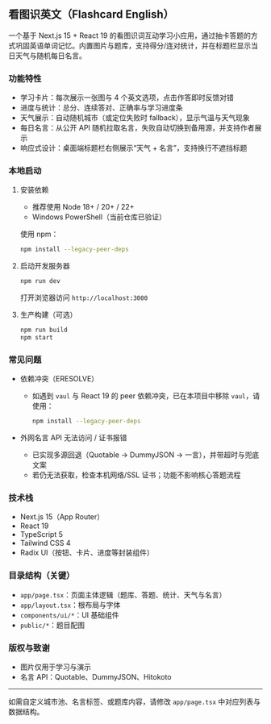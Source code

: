 ## 看图识英文（Flashcard English）

一个基于 Next.js 15 + React 19 的看图识词互动学习小应用，通过抽卡答题的方式巩固英语单词记忆。内置图片与题库，支持得分/连对统计，并在标题栏显示当日天气与随机每日名言。

### 功能特性

- 学习卡片：每次展示一张图与 4 个英文选项，点击作答即时反馈对错
- 进度与统计：总分、连续答对、正确率与学习进度条
- 天气展示：自动随机城市（或定位失败时 fallback），显示气温与天气现象
- 每日名言：从公开 API 随机拉取名言，失败自动切换到备用源，并支持作者展示
- 响应式设计：桌面端标题栏右侧展示“天气 + 名言”，支持换行不遮挡标题

### 本地启动

1. 安装依赖
   - 推荐使用 Node 18+ / 20+ / 22+
   - Windows PowerShell（当前仓库已验证）
   
   使用 npm：
   ```bash
   npm install --legacy-peer-deps
   ```

2. 启动开发服务器
   ```bash
   npm run dev
   ```
   打开浏览器访问 `http://localhost:3000`

3. 生产构建（可选）
   ```bash
   npm run build
   npm start
   ```

### 常见问题

- 依赖冲突（ERESOLVE）
  - 如遇到 `vaul` 与 React 19 的 peer 依赖冲突，已在本项目中移除 `vaul`，请使用：
    ```bash
    npm install --legacy-peer-deps
    ```

- 外网名言 API 无法访问 / 证书报错
  - 已实现多源回退（Quotable → DummyJSON → 一言），并带超时与兜底文案
  - 若仍无法获取，检查本机网络/SSL 证书；功能不影响核心答题流程

### 技术栈

- Next.js 15（App Router）
- React 19
- TypeScript 5
- Tailwind CSS 4
- Radix UI（按钮、卡片、进度等封装组件）

### 目录结构（关键）

- `app/page.tsx`：页面主体逻辑（题库、答题、统计、天气与名言）
- `app/layout.tsx`：根布局与字体
- `components/ui/*`：UI 基础组件
- `public/*`：题目配图

### 版权与致谢

- 图片仅用于学习与演示
- 名言 API：Quotable、DummyJSON、Hitokoto

---

如需自定义城市池、名言标签、或题库内容，请修改 `app/page.tsx` 中对应列表与数据结构。
